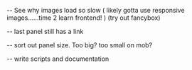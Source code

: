 -- See why images load so slow ( likely gotta use responsive images......time 2 learn frontend! )
(try out fancybox)

-- last panel still has a link

-- sort out panel size. Too big? too small on mob?

-- write scripts and documentation

